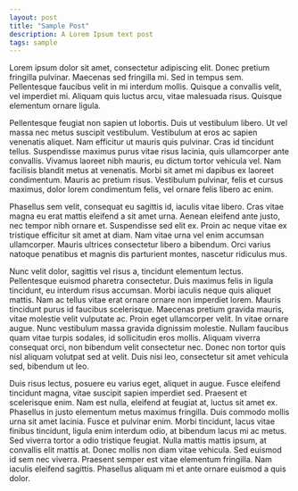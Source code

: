 ```yaml
---
layout: post
title: "Sample Post"
description: A Lorem Ipsum text post
tags: sample
---
```




Lorem ipsum dolor sit amet, consectetur adipiscing elit. Donec pretium
fringilla pulvinar. Maecenas sed fringilla mi. Sed in tempus sem. Pellentesque
faucibus velit in mi interdum mollis. Quisque a convallis velit, vel imperdiet
mi. Aliquam quis luctus arcu, vitae malesuada risus. Quisque elementum ornare
ligula.

Pellentesque feugiat non sapien ut lobortis. Duis ut vestibulum libero. Ut vel
massa nec metus suscipit vestibulum. Vestibulum at eros ac sapien venenatis
aliquet. Nam efficitur ut mauris quis pulvinar. Cras id tincidunt tellus.
Suspendisse maximus purus vitae risus lacinia, quis ullamcorper ante convallis.
Vivamus laoreet nibh mauris, eu dictum tortor vehicula vel. Nam facilisis
blandit metus at venenatis. Morbi sit amet mi dapibus ex laoreet condimentum.
Mauris ac pretium risus. Vestibulum pulvinar, felis et cursus maximus, dolor
lorem condimentum felis, vel ornare felis libero ac enim.

Phasellus sem velit, consequat eu sagittis id, iaculis vitae libero. Cras vitae
magna eu erat mattis eleifend a sit amet urna. Aenean eleifend ante justo, nec
tempor nibh ornare et. Suspendisse sed elit ex. Proin ac neque vitae ex
tristique efficitur sit amet at diam. Nam vitae urna vel enim accumsan
ullamcorper. Mauris ultrices consectetur libero a bibendum. Orci varius natoque
penatibus et magnis dis parturient montes, nascetur ridiculus mus.

Nunc velit dolor, sagittis vel risus a, tincidunt elementum lectus.
Pellentesque euismod pharetra consectetur. Duis maximus felis in ligula
tincidunt, eu interdum risus accumsan. Morbi iaculis neque quis aliquet mattis.
Nam ac tellus vitae erat ornare ornare non imperdiet lorem. Mauris tincidunt
purus id faucibus scelerisque. Maecenas pretium gravida mauris, vitae molestie
velit vulputate ac. Proin eget ullamcorper velit. In vitae ornare augue. Nunc
vestibulum massa gravida dignissim molestie. Nullam faucibus quam vitae turpis
sodales, id sollicitudin eros mollis. Aliquam viverra consequat orci, non
bibendum velit consectetur nec. Donec non tortor quis nisl aliquam volutpat sed
at velit. Duis nisi leo, consectetur sit amet vehicula sed, bibendum ut leo.

Duis risus lectus, posuere eu varius eget, aliquet in augue. Fusce eleifend
tincidunt magna, vitae suscipit sapien imperdiet sed. Praesent et scelerisque
enim. Nam est nulla, eleifend at feugiat at, luctus sit amet ex. Phasellus in
justo elementum metus maximus fringilla. Duis commodo mollis urna sit amet
lacinia. Fusce et pulvinar enim. Morbi tincidunt, lacus vitae finibus
tincidunt, ligula enim interdum odio, at bibendum lacus mi ac metus. Sed
viverra tortor a odio tristique feugiat. Nulla mattis mattis ipsum, at
convallis elit mattis at. Donec mollis non diam vitae vehicula. Sed euismod id
sem nec viverra. Praesent semper est vitae elementum fringilla. Nam iaculis
eleifend sagittis. Phasellus aliquam mi et ante ornare euismod a quis dolor.
